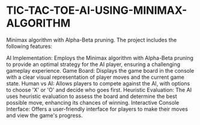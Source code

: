 # TIC-TAC-TOE-AI-USING-MINIMAX-ALGORITHM
Minimax algorithm with Alpha-Beta pruning. The project includes the following features:

AI Implementation: Employs the Minimax algorithm with Alpha-Beta pruning to provide an optimal strategy for the AI player, ensuring a challenging gameplay experience.
Game Board: Displays the game board in the console with a clear visual representation of player moves and the current game state.
Human vs AI: Allows players to compete against the AI, with options to choose 'X' or 'O' and decide who goes first.
Heuristic Evaluation: The AI uses heuristic evaluation to assess the board and determine the best possible move, enhancing its chances of winning.
Interactive Console Interface: Offers a user-friendly interface for players to make their moves and view the game's progress.
